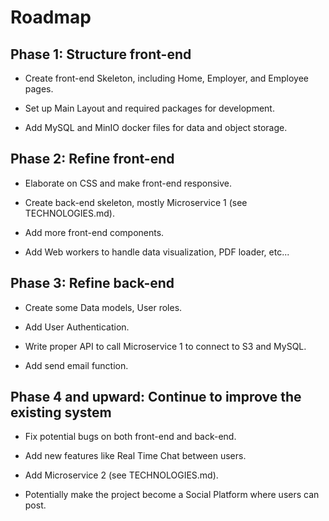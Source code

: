 # Roadmap

## Phase 1: Structure front-end

- Create front-end Skeleton, including Home, Employer, and Employee pages.

- Set up Main Layout and required packages for development.

- Add MySQL and MinIO docker files for data and object storage.

## Phase 2: Refine front-end

- Elaborate on CSS and make front-end responsive.

- Create back-end skeleton, mostly Microservice 1 (see TECHNOLOGIES.md).

- Add more front-end components.

- Add Web workers to handle data visualization, PDF loader, etc...

## Phase 3: Refine back-end

- Create some Data models, User roles.

- Add User Authentication.

- Write proper API to call Microservice 1 to connect to S3 and MySQL.

- Add send email function.

## Phase 4 and upward: Continue to improve the existing system

- Fix potential bugs on both front-end and back-end.

- Add new features like Real Time Chat between users.

- Add Microservice 2 (see TECHNOLOGIES.md).

- Potentially make the project become a Social Platform where users can post.
